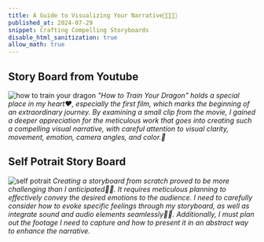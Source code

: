 ```yaml
---
title: A Guide to Visualizing Your Narrative💓🏐🎨🎼
published_at: 2024-07-29
snippet: Crafting Compelling Storyboards
disable_html_sanitization: true
allow_math: true
---
```


## Story Board from Youtube
![how to train your dragon](hiccup.png)
*"How to Train Your Dragon" holds a special place in my heart❤️, especially the first film, which marks the beginning of an extraordinary journey. By examining a small clip from the movie, I gained a deeper appreciation for the meticulous work that goes into creating such a compelling visual narrative, with careful attention to visual clarity, movement, emotion, camera angles, and color.👏* 

## Self Potrait Story Board
![self potrait](potrait.png)
*Creating a storyboard from scratch proved to be more challenging than I anticipated😵‍💫. It requires meticulous planning to effectively convey the desired emotions to the audience. I need to carefully consider how to evoke specific feelings through my storyboard, as well as integrate sound and audio elements seamlessly🙇‍♀️. Additionally, I must plan out the footage I need to capture and how to present it in an abstract way to enhance the narrative.*